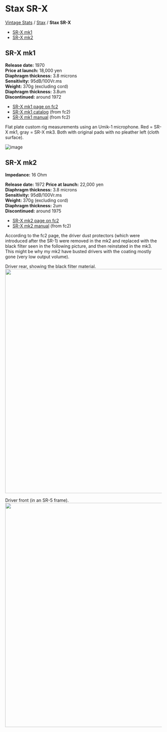 # Stax SR-X

[Vintage Stats](../) / [Stax](./) / **Stax SR-X**

- [SR-X mk1](#sr-x-mk1)
- [SR-X mk2](#sr-x-mk2)

## SR-X mk1

**Release date:** 1970  
**Price at launch:** 18,000 yen  
**Diaphragm thickness:** 3.8 microns  
**Sensitivity:** 95dB/100Vr.ms  
**Weight:** 370g (excluding cord)  
**Diaphragm thickness:** 3.8um  
**Discontinued:** around 1972

- [SR-X mk1 page on fc2](http://20cheaddatebase.web.fc2.com/STAX/SR-X.html)
- [SR-X mk1 catalog](../../assets/vintage-stats/stax/Stax-SR-X/SR-X-mk1-catalog.pdf) (from fc2)
- [SR-X mk1 manual](../../assets/vintage-stats/stax/Stax-SR-X/SR-X-mk1-manual.pdf) (from fc2)

Flat plate custom rig measurements using an Umik-1 microphone. Red = SR-X mk1, gray = SR-X mk3. Both with original pads with no pleather left (cloth surface).

![image](https://headphonegits.org/assets/vintage-stats/stax/Stax-SR-X/b422cbf2-aa24-4f90-a176-d726d5f45ed0.png)

## SR-X mk2

**Impedance:** 16 Ohm  

**Release date:** 1972
**Price at launch:** 22,000 yen  
**Diaphragm thickness:** 3.8 microns  
**Sensitivity:** 95dB/100Vr.ms  
**Weight:** 370g (excluding cord)  
**Diaphragm thickness:** 2um  
**Discontinued:** around 1975

- [SR-X mk2 page on fc2](http://20cheaddatebase.web.fc2.com/STAX/SR-XMK2.html)
- [SR-X mk2 manual](../../assets/vintage-stats/stax/Stax-SR-X/SR-X-mk2-manual.pdf) (from fc2)

According to the fc2 page, the driver dust protectors (which were introduced after the SR-1) were removed in the mk2 and replaced with the black filter seen in the following picture, and then reinstated in the mk3. This might be why my mk2 have busted drivers with the coating mostly gone (very low output volume).

Driver rear, showing the black filter material.  
<a href="https://github.com/ludoo/HeadphoneGits/assets/66007/b99478e8-932a-4834-8d4d-f0bff0fdb533"><img src="https://github.com/ludoo/HeadphoneGits/assets/66007/b99478e8-932a-4834-8d4d-f0bff0fdb533" width="720" /></a>

Driver front (in an SR-5 frame).  
<a href="https://github.com/ludoo/HeadphoneGits/assets/66007/824286b5-edf4-4daf-8181-57ba99e0cbab"><img src="https://github.com/ludoo/HeadphoneGits/assets/66007/824286b5-edf4-4daf-8181-57ba99e0cbab" width="720" /></a>


